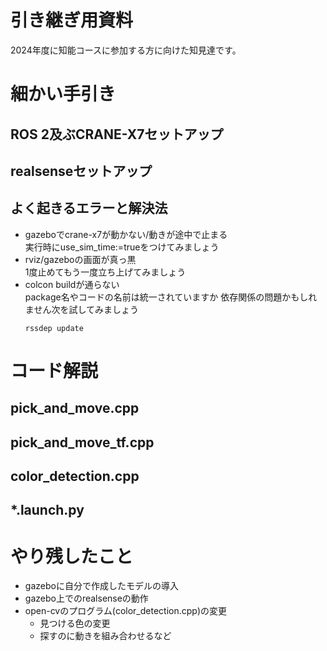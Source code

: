 # 引き継ぎ用資料
2024年度に知能コースに参加する方に向けた知見達です。

# 細かい手引き
## ROS 2及ぶCRANE-X7セットアップ

## realsenseセットアップ

## よく起きるエラーと解決法
* gazeboでcrane-x7が動かない/動きが途中で止まる  
    実行時にuse_sim_time:=trueをつけてみましょう
* rviz/gazeboの画面が真っ黒  
    1度止めてもう一度立ち上げてみましょう
* colcon buildが通らない  
    package名やコードの名前は統一されていますか
    依存関係の問題かもしれません次を試してみましょう
    ```
    rssdep update
    ```

# コード解説
## pick_and_move.cpp

## pick_and_move_tf.cpp

## color_detection.cpp

## *.launch.py


# やり残したこと
* gazeboに自分で作成したモデルの導入
* gazebo上でのrealsenseの動作
* open-cvのプログラム(color_detection.cpp)の変更
  * 見つける色の変更
  * 探すのに動きを組み合わせるなど
